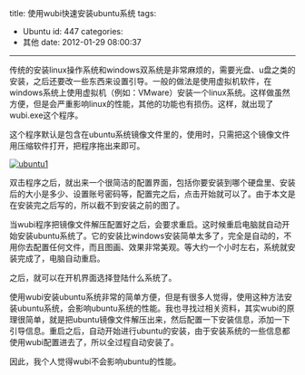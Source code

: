 title: 使用wubi快速安装ubuntu系统
tags:
  - Ubuntu
id: 447
categories:
  - 其他
date: 2012-01-29 08:00:37
---

传统的安装linux操作系统和windows双系统是非常麻烦的，需要光盘、u盘之类的安装，之后还要改一些东西来设置引导。一般的做法是使用虚拟机软件，在windows系统上使用虚拟机（例如：VMware）安装一个linux系统。这样做虽然方便，但是会严重影响linux的性能，其他的功能也有损伤。这样，就出现了wubi.exe这个程序。

这个程序默认是包含在ubuntu系统镜像文件里的，使用时，只需把这个镜像文件用压缩软件打开，把程序拖出来即可。

[![](http://qxzm-img.b0.upaiyun.com/blog/2012/01/ubuntu1.jpg "ubuntu1")](http://qxzm-img.b0.upaiyun.com/blog/2012/01/ubuntu1.jpg)

双击程序之后，就出来一个很简洁的配置界面，包括你要安装到哪个硬盘里、安装后的大小是多少、设置账号密码等，配置完之后，点击开始就可以了。由于本文是在安装完之后写的，所以截不到安装之前的图了。

当wubi程序把镜像文件解压配置好之后，会要求重启。这时候重启电脑就自动开始安装ubuntu系统了。它的安装比windows安装简单太多了，完全是自动的，不用你去配置任何文件，而且图画、效果非常美观。等大约一个小时左右，系统就安装完成了，电脑自动重启。

之后，就可以在开机界面选择登陆什么系统了。

使用wubi安装ubuntu系统非常的简单方便，但是有很多人觉得，使用这种方法安装ubuntu系统，会影响ubuntu系统的性能。我也寻找过相关资料，其实wubi的原理很简单，就是把ubuntu镜像文件解压出来，然后配置一下安装信息，添加一下引导信息。重启之后，自动开始进行ubuntu的安装，由于安装系统的一些信息都使用wubi配置进去了，所以全过程自动安装了。

因此，我个人觉得wubi不会影响ubuntu的性能。